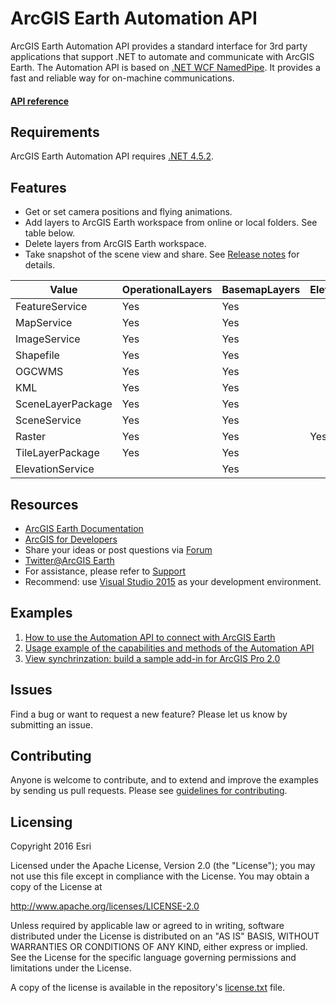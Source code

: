 # ArcGIS Earth Automation API
ArcGIS Earth Automation API provides a standard interface for 3rd party applications that support .NET to automate and communicate with ArcGIS Earth. The Automation API is based on [.NET WCF NamedPipe](https://msdn.microsoft.com/en-us/library/system.servicemodel.netnamedpipebinding(v=vs.110).aspx). It provides a fast and reliable way for on-machine communications. 

#### [API reference](http://doc.arcgis.com/en/arcgis-earth/automation-api/wcfnamedpipeipc.htm)


## Requirements
ArcGIS Earth Automation API requires [.NET 4.5.2](https://www.microsoft.com/en-us/download/details.aspx?id=42642).

## Features
* Get or set camera positions and flying animations. 
* Add layers to ArcGIS Earth workspace from online or local folders. See table below.
* Delete layers from ArcGIS Earth workspace.
* Take snapshot of the scene view and share.
See [Release notes](http://docstg.arcgis.com/en/arcgis-earth/automation-api/release-notes.htm) for details.

Value | OperationalLayers | BasemapLayers |ElevationLayers
----| ---- | ---- | ----
FeatureService | Yes | Yes |
MapService | Yes | Yes |
ImageService | Yes | Yes |
Shapefile | Yes | Yes |
OGCWMS | Yes | Yes |
KML | Yes | Yes |
SceneLayerPackage | Yes | Yes |
SceneService | Yes | Yes |
Raster | Yes | Yes | Yes
TileLayerPackage | Yes | Yes |
ElevationService | | Yes

## Resources

* [ArcGIS Earth Documentation](http://docs.arcgis.com/en/arcgis-earth/automation-api/get-started.htm)
* [ArcGIS for Developers](https://developers.arcgis.com/documentation/#extend)
* Share your ideas or post questions via [Forum](https://geonet.esri.com/groups/arcgis-earth)
* [Twitter@ArcGIS Earth](https://twitter.com/arcgisearth?lang=en)
* For assistance, please refer to [Support](support.esri.com)
* Recommend: use [Visual Studio 2015](https://msdn.microsoft.com/en-us/library/dd831853.aspx) as your development environment.

## Examples

1. [How to use the Automation API to connect with ArcGIS Earth](https://github.com/ArcGIS/arcgisearth-automation-api/wiki/Connect-with-ArcGIS-Earth)
2. [Usage example of the capabilities and methods of the Automation API](https://github.com/ArcGIS/arcgisearth-automation-api/wiki/Usage-example-of-Automation-API-methods)
3. [View synchrinzation: build a sample add-in for ArcGIS Pro 2.0](https://github.com/ArcGIS/arcgisearth-automation-api/wiki/View-synchronization-sample)

## Issues
Find a bug or want to request a new feature? Please let us know by submitting an issue.

## Contributing
Anyone is welcome to contribute, and to extend and improve the examples by sending us pull requests. Please see [guidelines for contributing](https://github.com/esri/contributing).

## Licensing
Copyright 2016 Esri

Licensed under the Apache License, Version 2.0 (the "License");
you may not use this file except in compliance with the License.
You may obtain a copy of the License at

   http://www.apache.org/licenses/LICENSE-2.0

Unless required by applicable law or agreed to in writing, software
distributed under the License is distributed on an "AS IS" BASIS,
WITHOUT WARRANTIES OR CONDITIONS OF ANY KIND, either express or implied.
See the License for the specific language governing permissions and
limitations under the License.

A copy of the license is available in the repository's [license.txt](https://github.com/xiao8579/arcgisearth-automation-api/blob/master/LICENSE) file.
